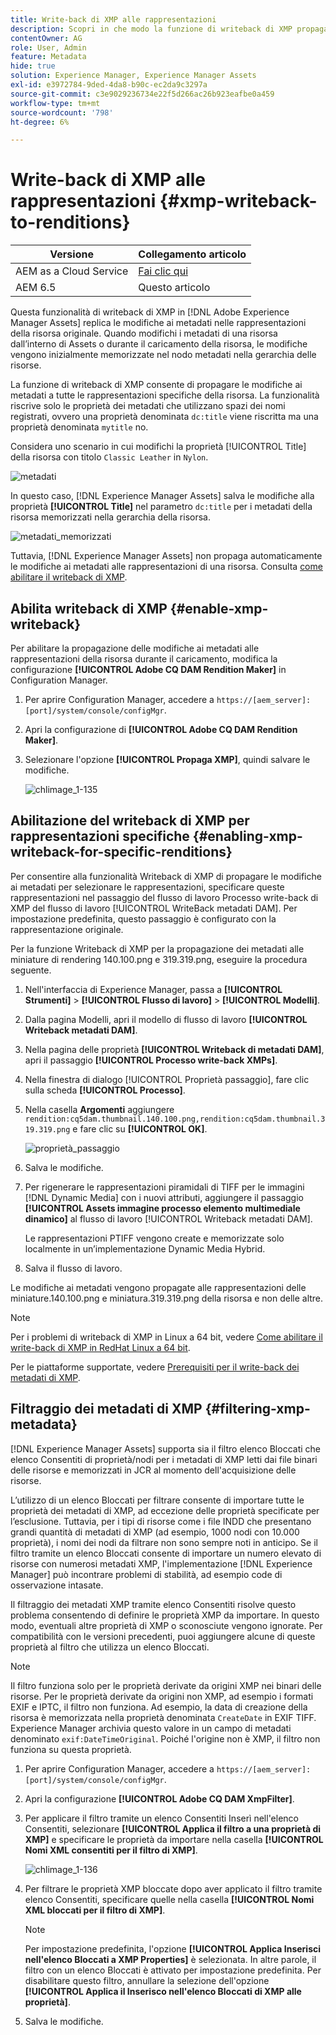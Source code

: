 ```yaml
---
title: Write-back di XMP alle rappresentazioni
description: Scopri in che modo la funzione di writeback di XMP propaga le modifiche ai metadati di una risorsa a tutte le sue rappresentazioni o a quelle specifiche.
contentOwner: AG
role: User, Admin
feature: Metadata
hide: true
solution: Experience Manager, Experience Manager Assets
exl-id: e3972784-9ded-4da8-b90c-ec2da9c3297a
source-git-commit: c3e9029236734e22f5d266ac26b923eafbe0a459
workflow-type: tm+mt
source-wordcount: '798'
ht-degree: 6%

---
```


# Write-back di XMP alle rappresentazioni {#xmp-writeback-to-renditions}

| Versione | Collegamento articolo |
| -------- | ---------------------------- |
| AEM as a Cloud Service | [Fai clic qui](https://experienceleague.adobe.com/docs/experience-manager-cloud-service/content/assets/admin/xmp-metadata.html?lang=en) |
| AEM 6.5 | Questo articolo |

Questa funzionalità di writeback di XMP in [!DNL Adobe Experience Manager Assets] replica le modifiche ai metadati nelle rappresentazioni della risorsa originale. Quando modifichi i metadati di una risorsa dall’interno di Assets o durante il caricamento della risorsa, le modifiche vengono inizialmente memorizzate nel nodo metadati nella gerarchia delle risorse.

La funzione di writeback di XMP consente di propagare le modifiche ai metadati a tutte le rappresentazioni specifiche della risorsa. La funzionalità riscrive solo le proprietà dei metadati che utilizzano spazi dei nomi registrati, ovvero una proprietà denominata `dc:title` viene riscritta ma una proprietà denominata `mytitle` no.

Considera uno scenario in cui modifichi la proprietà [!UICONTROL Title] della risorsa con titolo `Classic Leather` in `Nylon`.

![metadati](assets/metadata.png)

In questo caso, [!DNL Experience Manager Assets] salva le modifiche alla proprietà **[!UICONTROL Title]** nel parametro `dc:title` per i metadati della risorsa memorizzati nella gerarchia della risorsa.

![metadati_memorizzati](assets/metadata_stored.png)

Tuttavia, [!DNL Experience Manager Assets] non propaga automaticamente le modifiche ai metadati alle rappresentazioni di una risorsa. Consulta [come abilitare il writeback di XMP](#enable-xmp-writeback).

## Abilita writeback di XMP {#enable-xmp-writeback}

Per abilitare la propagazione delle modifiche ai metadati alle rappresentazioni della risorsa durante il caricamento, modifica la configurazione **[!UICONTROL Adobe CQ DAM Rendition Maker]** in Configuration Manager.

1. Per aprire Configuration Manager, accedere a `https://[aem_server]:[port]/system/console/configMgr`.
1. Apri la configurazione di **[!UICONTROL Adobe CQ DAM Rendition Maker]**.
1. Selezionare l&#39;opzione **[!UICONTROL Propaga XMP]**, quindi salvare le modifiche.

   ![chlimage_1-135](assets/chlimage_1-346.png)

## Abilitazione del writeback di XMP per rappresentazioni specifiche {#enabling-xmp-writeback-for-specific-renditions}

Per consentire alla funzionalità Writeback di XMP di propagare le modifiche ai metadati per selezionare le rappresentazioni, specificare queste rappresentazioni nel passaggio del flusso di lavoro Processo write-back di XMP del flusso di lavoro [!UICONTROL WriteBack metadati DAM]. Per impostazione predefinita, questo passaggio è configurato con la rappresentazione originale.

Per la funzione Writeback di XMP per la propagazione dei metadati alle miniature di rendering 140.100.png e 319.319.png, eseguire la procedura seguente.

1. Nell&#39;interfaccia di Experience Manager, passa a **[!UICONTROL Strumenti]** > **[!UICONTROL Flusso di lavoro]** > **[!UICONTROL Modelli]**.
1. Dalla pagina Modelli, apri il modello di flusso di lavoro **[!UICONTROL Writeback metadati DAM]**.
1. Nella pagina delle proprietà **[!UICONTROL Writeback di metadati DAM]**, apri il passaggio **[!UICONTROL Processo write-back XMPs]**.
1. Nella finestra di dialogo [!UICONTROL Proprietà passaggio], fare clic sulla scheda **[!UICONTROL Processo]**.
1. Nella casella **Argomenti** aggiungere `rendition:cq5dam.thumbnail.140.100.png,rendition:cq5dam.thumbnail.319.319.png` e fare clic su **[!UICONTROL OK]**.

   ![proprietà_passaggio](assets/step_properties.png)

1. Salva le modifiche.
1. Per rigenerare le rappresentazioni piramidali di TIFF per le immagini [!DNL Dynamic Media] con i nuovi attributi, aggiungere il passaggio **[!UICONTROL Assets immagine processo elemento multimediale dinamico]** al flusso di lavoro [!UICONTROL Writeback metadati DAM].

   Le rappresentazioni PTIFF vengono create e memorizzate solo localmente in un’implementazione Dynamic Media Hybrid.

1. Salva il flusso di lavoro.

Le modifiche ai metadati vengono propagate alle rappresentazioni delle miniature.140.100.png e miniatura.319.319.png della risorsa e non delle altre.

>[!NOTE]
>
>Per i problemi di writeback di XMP in Linux a 64 bit, vedere [Come abilitare il write-back di XMP in RedHat Linux a 64 bit](https://helpx.adobe.com/experience-manager/kb/enable-xmp-write-back-64-bit-redhat.html).
>
>Per le piattaforme supportate, vedere [Prerequisiti per il write-back dei metadati di XMP](/help/sites-deploying/technical-requirements.md#requirements-for-aem-assets-xmp-metadata-write-back).

## Filtraggio dei metadati di XMP {#filtering-xmp-metadata}

[!DNL Experience Manager Assets] supporta sia il filtro elenco Bloccati che elenco Consentiti di proprietà/nodi per i metadati di XMP letti dai file binari delle risorse e memorizzati in JCR al momento dell&#39;acquisizione delle risorse.

L’utilizzo di un elenco Bloccati per filtrare consente di importare tutte le proprietà dei metadati di XMP, ad eccezione delle proprietà specificate per l’esclusione. Tuttavia, per i tipi di risorse come i file INDD che presentano grandi quantità di metadati di XMP (ad esempio, 1000 nodi con 10.000 proprietà), i nomi dei nodi da filtrare non sono sempre noti in anticipo. Se il filtro tramite un elenco Bloccati consente di importare un numero elevato di risorse con numerosi metadati XMP, l&#39;implementazione [!DNL Experience Manager] può incontrare problemi di stabilità, ad esempio code di osservazione intasate.

Il filtraggio dei metadati XMP tramite elenco Consentiti risolve questo problema consentendo di definire le proprietà XMP da importare. In questo modo, eventuali altre proprietà di XMP o sconosciute vengono ignorate. Per compatibilità con le versioni precedenti, puoi aggiungere alcune di queste proprietà al filtro che utilizza un elenco Bloccati.

>[!NOTE]
>
>Il filtro funziona solo per le proprietà derivate da origini XMP nei binari delle risorse. Per le proprietà derivate da origini non XMP, ad esempio i formati EXIF e IPTC, il filtro non funziona. Ad esempio, la data di creazione della risorsa è memorizzata nella proprietà denominata `CreateDate` in EXIF TIFF. Experience Manager archivia questo valore in un campo di metadati denominato `exif:DateTimeOriginal`. Poiché l&#39;origine non è XMP, il filtro non funziona su questa proprietà.

1. Per aprire Configuration Manager, accedere a `https://[aem_server]:[port]/system/console/configMgr`.
1. Apri la configurazione **[!UICONTROL Adobe CQ DAM XmpFilter]**.
1. Per applicare il filtro tramite un elenco Consentiti Inserì nell&#39;elenco Consentiti, selezionare **[!UICONTROL Applica il filtro a una proprietà di XMP]** e specificare le proprietà da importare nella casella **[!UICONTROL Nomi XML consentiti per il filtro di XMP]**.

   ![chlimage_1-136](assets/chlimage_1-347.png)

1. Per filtrare le proprietà XMP bloccate dopo aver applicato il filtro tramite elenco Consentiti, specificare quelle nella casella **[!UICONTROL Nomi XML bloccati per il filtro di XMP]**.

   >[!NOTE]
   >
   >Per impostazione predefinita, l&#39;opzione **[!UICONTROL Applica Inserisci nell&#39;elenco Bloccati a XMP Properties]** è selezionata. In altre parole, il filtro con un elenco Bloccati è attivato per impostazione predefinita. Per disabilitare questo filtro, annullare la selezione dell&#39;opzione **[!UICONTROL Applica il Inserisco nell&#39;elenco Bloccati di XMP alle proprietà]**.

1. Salva le modifiche.
